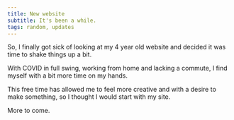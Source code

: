 ```yaml
---
title: New website
subtitle: It's been a while.
tags: random, updates
---
```


So, I finally got sick of looking at my 4 year old website and decided it was time to shake things up a bit.

With COVID in full swing, working from home and lacking a commute, I find myself with a bit more time on my hands.

<!-- more -->

This free time has allowed me to feel more creative and with a desire to make something, so I thought I would start with my site.

More to come.
